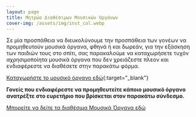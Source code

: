 ```yaml
---
layout: page
title: Μητρώο Διαθέσιμων Μουσικών Οργάνων
cover-img: /assets/img/inst_col.webp
---
```

Σε μία προσπάθεια να διευκολύνουμε την προσπάθεια των γονέων να προμηθευτούν μουσικά όργανα, φθηνά ή και δωρεάν, για την εξάσκηση των παιδιών τους στο σπίτι, σας παρακαλούμε να καταχωρήσετε τυχόν αχρησιμοποίητα μουσικά όργανα που δεν χρειάζεστε πλεον και ενδιαφέρεστε να διαθέσετε στην παρακάτω φόρμα.

[Καταχωρήστε το μουσικό όργανο εδώ](https://docs.google.com/forms/d/e/1FAIpQLSdU3FSFWaFqpxdfmAEHVy88G44oa1w-VaDVM13UXZxVDTqiJg/viewform "Φόρμα καταχώρησης"){:target="_blank"}


**Γονείς που ενδιαφέρεστε να προμηθευτείτε κάποιο μουσικό όργανο ανατρέξτε στο ευρετήριο που βρίσκεται στον παρακάτω σύνδεσμο.**

[Μπορείτε να δείτε τα διαθέσιμα Μουσικά Όργανα εδώ](assets/pages/instruments "Πίνακας διαθέσιμων μουσικών οργάνων")